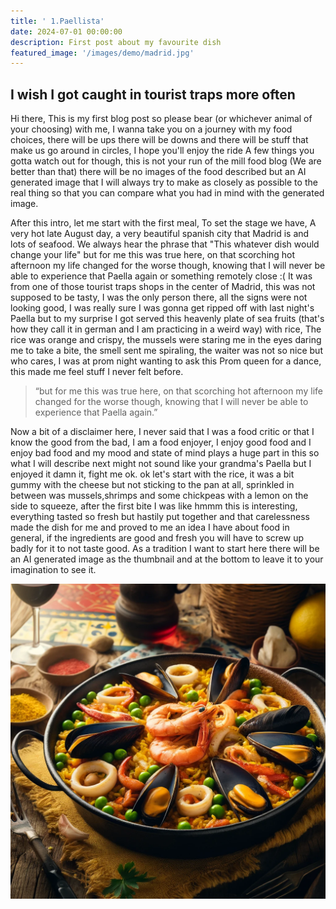 ```yaml
---
title: ' 1.Paellista'
date: 2024-07-01 00:00:00
description: First post about my favourite dish
featured_image: '/images/demo/madrid.jpg'
---
```


## I wish I got caught in tourist traps more often

Hi there, 
This is my first blog post so please bear (or whichever animal of your choosing) with me, I wanna take you on a journey with my food choices, there will be ups there will be downs and there will be stuff that make us go around in circles, I hope you'll enjoy the ride
A few things you gotta watch out for though, this is not your run of the mill food blog (We are better than that) there will be no images of the food described but an AI generated image that I will always try to make as closely as possible to the real thing so that you can compare what you had in mind with the generated image.

After this intro, let me start with the first meal, To set the stage we have, A very hot late August day, a very beautiful spanish city that Madrid is and lots of seafood.
We always hear the phrase that "This whatever dish would change your life" but for me this was true here, on that scorching hot afternoon my life changed for the worse though, knowing that I will never be able to experience that Paella again or something remotely close :(
It was from one of those tourist traps shops in the center of Madrid, this was not supposed to be tasty, I was the only person there, all the signs were not looking good, I was really sure I was gonna get ripped off with last night's Paella but to my surprise I got served this heavenly plate of sea fruits (that's how they call it in german and I am practicing in a weird way) with rice, The rice was orange and crispy, the mussels were staring me in the eyes daring me to take a bite, the smell sent me spiraling, the waiter was not so nice but who cares, I was at prom night wanting to ask this Prom queen for a dance, this made me feel stuff I never felt before.

> “but for me this was true here, on that scorching hot afternoon my life changed for the worse though, knowing that I will never be able to experience that Paella again.”

Now a bit of a disclaimer here, I never said that I was a food critic or that I know the good from the bad, I am a food enjoyer, I enjoy good food and I enjoy bad food and my mood and state of mind plays a huge part in this so what I will describe next might not sound like your grandma's Paella but I enjoyed it damn it, fight me ok.
ok let's start with the rice, it was a bit gummy with the cheese but not sticking to the pan at all, sprinkled in between was mussels,shrimps and some chickpeas with a lemon on the side to squeeze, after the first bite I was like hmmm this is interesting, everything tasted so fresh but hastily put together and that carelessness made the dish for me and proved to me an idea I have about food in general, if the ingredients are good and fresh you will have to screw up badly for it to not taste good.
As a tradition I want to start here there will be an AI generated image as the thumbnail and at the bottom to leave it to your imagination to see it. 

![](/images/demo/Paella.jpg)

